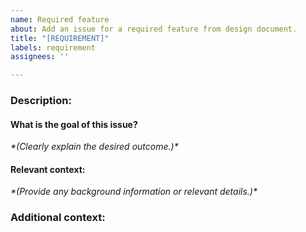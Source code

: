 ```yaml
---
name: Required feature
about: Add an issue for a required feature from design document.
title: "[REQUIREMENT]"
labels: requirement
assignees: ''

---
```


### **Description:**

#### **What is the goal of this issue?** 
*\*(Clearly explain the desired outcome.)\**
#### **Relevant context:** 
*\*(Provide any background information or relevant details.)\**

### **Additional context:**

